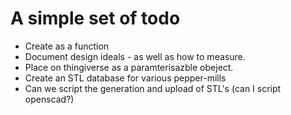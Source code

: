 # A simple set of todo

- Create as a function
- Document design ideals - as well as how to measure.
- Place on thingiverse as a paramterisazble obeject.
- Create an STL database for various pepper-mills
- Can we script the generation and upload of STL's (can I script openscad?)
